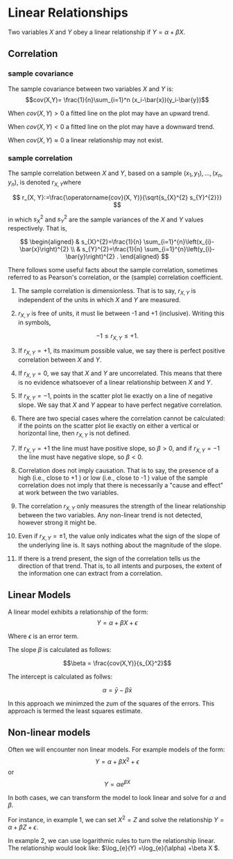 # Linear Relationships

Two variables $X$ and $Y$ obey a linear relationship if $Y=\alpha +\beta X$.

## Correlation

### sample covariance
The sample covariance between two variables $X$ and $Y$ is:
    $$cov(X,Y)= \frac{1}{n}\sum_{i=1}^n (x_i-\bar{x})(y_i-\bar{y})$$

When $cov(X,Y)>0$ a fitted line on the plot may have an upward trend. 

When $cov(X,Y)<0$ a fitted line on the plot may have a downward trend. 

When $cov(X,Y) \approx 0$ a linear relationship may not exist.

### sample correlation
The sample correlation between $X$ and $Y$, based on a sample $\left(x_{1}, y_{1}\right), \ldots,\left(x_{n}, y_{n}\right)$, is denoted $r_{X, Y}$where

$$
r_{X, Y}:=\frac{\operatorname{cov}(X, Y)}{\sqrt{s_{X}^{2} s_{Y}^{2}}}
$$

in which $s_{X}^{2}$ and $s_{Y}^{2}$ are the sample variances of the $X$ and $Y$ values respectively. That is,

$$
\begin{aligned}
& s_{X}^{2}=\frac{1}{n} \sum_{i=1}^{n}\left(x_{i}-\bar{x}\right)^{2} \\
& s_{Y}^{2}=\frac{1}{n} \sum_{i=1}^{n}\left(y_{i}-\bar{y}\right)^{2} .
\end{aligned}
$$

There follows some useful facts about the sample correlation, sometimes referred to as Pearson's correlation, or the (sample) correlation coefficient.

1. The sample correlation is dimensionless. That is to say, $r_{X, Y}$ is independent of the units in which $X$ and $Y$ are measured.

2. $r_{X, Y}$ is free of units, it must lie between -1 and +1 (inclusive). Writing this in symbols,

$$
-1 \leq r_{X, Y} \leq+1 .
$$

3. If $r_{X, Y}=+1$, its maximum possible value, we say there is perfect positive correlation between $X$ and $Y$. 

4. If $r_{X, Y}=0$, we say that $X$ and $Y$ are uncorrelated. This means that there is no evidence whatsoever of a linear relationship between $X$ and $Y$.

5. If $r_{X, Y}=-1$, points in the scatter plot lie exactly on a line of negative slope. We say that $X$ and $Y$ appear to have perfect negative correlation.

6. There are two special cases where the correlation cannot be calculated: if the points on the scatter plot lie exactly on either a vertical or horizontal line, then $r_{X, Y}$ is not defined.

7. If $r_{X, Y}=+1$ the line must have positive slope, so $\beta>0$, and if $r_{X, Y}=-1$ the line must have negative slope, so $\beta<0$.

8.  Correlation does not imply causation. That is to say, the presence of a high (i.e., close to +1 ) or low (i.e., close to -1 ) value of the sample correlation does not imply that there is necessarily a "cause and effect" at work between the two variables.

9. The correlation $r_{X, Y}$ only measures the strength of the linear relationship between the two variables. Any non-linear trend is not detected, however strong it might be.

10. Even if $r_{X, Y}= \pm 1$, the value only indicates what the sign of the slope of the underlying line is. It says nothing about the magnitude of the slope.

11. If there is a trend present, the sign of the correlation tells us the direction of that trend. That is, to all intents and purposes, the extent of the information one can extract from a correlation.


## Linear Models
A linear model exhibits a relationship of the form:
$$Y=\alpha + \beta X + \epsilon$$

Where $\epsilon$ is an error term.

The slope $\beta$ is calculated as follows:

$$\beta = \frac{cov(X,Y)}{s_{X}^2}$$

The intercept is calculated as follws:

$$\alpha = \bar{y}- \beta \bar{x}$$

In this approach we minimzed the zum of the squares of the errors. This approach is termed the least squares estimate.

## Non-linear models

Often we will encounter non linear models. For example models of the form:
$$Y=\alpha + \beta X^2 + \epsilon$$
or
$$Y = \alpha  e^{\beta X}$$

In both cases, we can transform the model to look linear and solve for $\alpha$ and $\beta$.

For instance, in example 1, we can set $X^2=Z$ and solve the relationship $Y=\alpha + \beta Z + \epsilon$.

In example 2, we can use logarithmic rules to turn the relationship linear. The relationship would look like: $\log_{e}(Y) =\log_{e}(\alpha) +\beta X $. 
